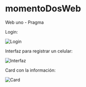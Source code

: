 # momentoDosWeb
Web uno - Pragma  

Login:  

![Login](https://user-images.githubusercontent.com/105466130/229315907-ce03bf76-e471-453f-beca-af9634b86ef2.png)

Interfaz para registrar un celular:  

![Interfaz](https://user-images.githubusercontent.com/105466130/229315966-6f909c79-0853-471d-9594-9447e15dc975.png)  

Card con la información:  

![Card](https://user-images.githubusercontent.com/105466130/229316080-c41117f8-9c91-442f-9ce5-702aff48e2d4.png)

